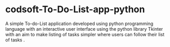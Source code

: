 # codsoft-To-Do-List-app-python
A simple To-do-List application developed using python programming language with an interactive user interface using the python library Tkinter with an aim to make listing of tasks simpler where users can follow their list of tasks .
